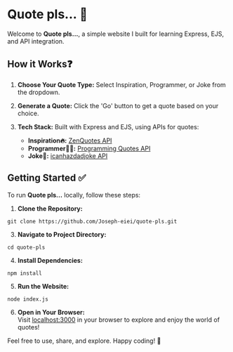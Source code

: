 # Quote pls... 📝

Welcome to **Quote pls...**, a simple website I built for learning Express, EJS, and API integration.

## How it Works❓

1. **Choose Your Quote Type:** Select Inspiration, Programmer, or Joke from the dropdown.

2. **Generate a Quote:** Click the 'Go' button to get a quote based on your choice.

3. **Tech Stack:** Built with Express and EJS, using APIs for quotes:
   - **Inspiration🔥:** [ZenQuotes API](https://zenquotes.io/)
   - **Programmer🧑‍💻:** [Programming Quotes API](https://programming-quotesapi.vercel.app/)
   - **Joke🤪:** [icanhazdadjoke API](https://icanhazdadjoke.com)

## Getting Started ✅

To run **Quote pls...** locally, follow these steps:

1. **Clone the Repository:**  
```
git clone https://github.com/Joseph-eiei/quote-pls.git
```

3. **Navigate to Project Directory:**  
```
cd quote-pls
```

4. **Install Dependencies:**  
```
npm install
```

5. **Run the Website:**  
```
node index.js
```

6. **Open in Your Browser:**  
Visit [localhost:3000](http://localhost:3000) in your browser to explore and enjoy the world of quotes!


Feel free to use, share, and explore. Happy coding! 🚀